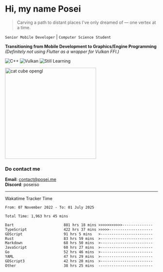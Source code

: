 # Hi, my name Posei

> Carving a path to distant places I've only dreamed of — one vertex at a time.

`Senior Mobile Developer` | `Computer Science Student`  

**Transitioning from Mobile Development to Graphics/Engine Programming**  
_(Definitely not using Flutter as a wrapper for Vulkan FFI.)_

![C++](https://img.shields.io/badge/C++-00599C?style=flat&logo=c%2B%2B&logoColor=white)
![Vulkan](https://img.shields.io/badge/Vulkan-AC162C?style=flat&logo=vulkan&logoColor=white)
![Still Learning](https://img.shields.io/badge/Still%20Learning-FFCC00?style=flat&logoColor=white)

  <img src="https://github.com/user-attachments/assets/54c92bc8-af3e-4bf1-b442-e889f1c01633" width="300" alt="cat cube opengl" />

### Do contact me

**Email**: [contact@posei.me](mailto:contact@posei.me)  
**Discord**: poseiso

---

Wakatime Tracker Time

<!--START_SECTION:waka-->

```txt
From: 07 November 2022 - To: 01 July 2025

Total Time: 1,963 hrs 45 mins

Dart                       881 hrs 18 mins >>>>>>>>>>>--------------   44.88 %
TypeScript                 422 hrs 37 mins >>>>>--------------------   21.52 %
GDScript                   91 hrs 5 mins   >------------------------   04.64 %
Rust                       83 hrs 59 mins  >------------------------   04.28 %
Markdown                   68 hrs 50 mins  >------------------------   03.51 %
JavaScript                 60 hrs 27 mins  >------------------------   03.08 %
Go                         52 hrs 46 mins  >------------------------   02.69 %
YAML                       47 hrs 29 mins  >------------------------   02.42 %
GDScript3                  42 hrs 20 mins  >------------------------   02.16 %
Other                      38 hrs 25 mins  -------------------------   01.96 %
```

<!--END_SECTION:waka-->
